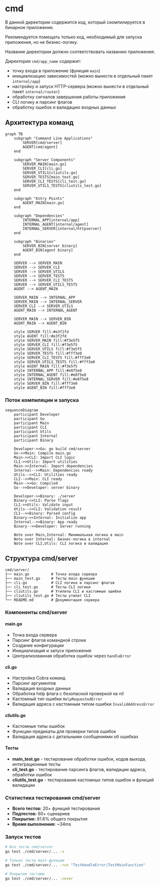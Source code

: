 # cmd

В данной директории содержится код, который скомпилируется в бинарное приложение.

Рекомендуется помещать только код, необходимый для запуска приложения, но не бизнес-логику.

Название директории должно соответствовать названию приложения.

Директория `cmd/app_name` содержит:
- точку входа в приложение (функция `main`)
- инициализацию зависимостей (можно вынести в отдельный пакет `internal/app`)
- настройку и запуск HTTP-сервера (можно вынести в отдельный пакет `internal/router`)
- обработку сигналов завершения работы приложения
- CLI логику и парсинг флагов
- обработку ошибок и валидацию входных данных

## Архитектура команд

```mermaid
graph TB
    subgraph "Command Line Applications"
        SERVER[cmd/server]
        AGENT[cmd/agent]
    end
    
    subgraph "Server Components"
        SERVER_MAIN[main.go]
        SERVER_CLI[cli.go]
        SERVER_UTILS[cliutils.go]
        SERVER_TESTS[main_test.go]
        SERVER_CLI_TESTS[cli_test.go]
        SERVER_UTILS_TESTS[cliutils_test.go]
    end
    
    subgraph "Entry Points"
        AGENT_MAIN[main.go]
    end
    
    subgraph "Dependencies"
        INTERNAL_APP[internal/app]
        INTERNAL_AGENT[internal/agent]
        INTERNAL_SERVER[internal/httpserver]
    end
    
    subgraph "Binaries"
        SERVER_BIN[server binary]
        AGENT_BIN[agent binary]
    end
    
    SERVER --> SERVER_MAIN
    SERVER --> SERVER_CLI
    SERVER --> SERVER_UTILS
    SERVER --> SERVER_TESTS
    SERVER --> SERVER_CLI_TESTS
    SERVER --> SERVER_UTILS_TESTS
    AGENT --> AGENT_MAIN
    
    SERVER_MAIN --> INTERNAL_APP
    SERVER_MAIN --> INTERNAL_SERVER
    SERVER_CLI --> SERVER_UTILS
    AGENT_MAIN --> INTERNAL_AGENT
    
    SERVER_MAIN --> SERVER_BIN
    AGENT_MAIN --> AGENT_BIN
    
    style SERVER fill:#e3f2fd
    style AGENT fill:#e3f2fd
    style SERVER_MAIN fill:#f3e5f5
    style SERVER_CLI fill:#f3e5f5
    style SERVER_UTILS fill:#f3e5f5
    style SERVER_TESTS fill:#fff3e0
    style SERVER_CLI_TESTS fill:#fff3e0
    style SERVER_UTILS_TESTS fill:#fff3e0
    style AGENT_MAIN fill:#f3e5f5
    style INTERNAL_APP fill:#e8f5e8
    style INTERNAL_AGENT fill:#e8f5e8
    style INTERNAL_SERVER fill:#e8f5e8
    style SERVER_BIN fill:#fff3e0
    style AGENT_BIN fill:#fff3e0
```

### Поток компиляции и запуска

```mermaid
sequenceDiagram
    participant Developer
    participant Go
    participant Main
    participant CLI
    participant Utils
    participant Internal
    participant Binary
    
    Developer->>Go: go build cmd/server
    Go->>Main: Compile main.go
    Main->>CLI: Import CLI logic
    CLI->>Utils: Import utilities
    Main->>Internal: Import dependencies
    Internal-->>Main: Dependencies ready
    Utils-->>CLI: Utilities ready
    CLI-->>Main: CLI ready
    Main-->>Go: Compiled
    Go-->>Developer: server binary
    
    Developer->>Binary: ./server
    Binary->>CLI: Parse flags
    CLI->>Utils: Validate input
    Utils-->>CLI: Validation result
    CLI-->>Binary: Parsed config
    Binary->>Internal: Initialize app
    Internal-->>Binary: App ready
    Binary-->>Developer: Server running
    
    Note over Main,Internal: Минимальная логика в main
    Note over Internal: Бизнес-логика в internal
    Note over CLI,Utils: CLI логика и валидация
```

## Структура cmd/server

```
cmd/server/
├── main.go          # Точка входа сервера
├── main_test.go     # Тесты main функции
├── cli.go           # CLI логика и парсинг флагов
├── cli_test.go      # Тесты CLI логики
├── cliutils.go      # Утилиты CLI и кастомные ошибки
├── cliutils_test.go # Тесты утилит CLI
└── README.md        # Документация сервера
```

### Компоненты cmd/server

#### main.go
- Точка входа сервера
- Парсинг флагов командной строки
- Создание конфигурации
- Инициализация и запуск приложения
- Централизованная обработка ошибок через `handleError`

#### cli.go
- Настройка Cobra команд
- Парсинг аргументов
- Валидация входных данных
- Обработка help флага с безопасной проверкой на nil
- Кастомный тип ошибки `HelpRequestedError`
- Валидация адреса с кастомным типом ошибки `InvalidAddressError`

#### cliutils.go
- Кастомные типы ошибок
- Функции-предикаты для проверки типов ошибок
- Валидация адреса с детальными сообщениями об ошибках

#### Тесты
- **main_test.go** - тестирование обработки ошибок, кодов выхода, интеграционные тесты
- **cli_test.go** - тестирование парсинга флагов, валидации адреса, обработки ошибок
- **cliutils_test.go** - тестирование кастомных типов ошибок и функций валидации

### Статистика тестирования cmd/server

- **Всего тестов:** 20+ функций тестирования
- **Подтестов:** 60+ сценариев
- **Покрытие:** 81.6% общего покрытия
- **Время выполнения:** ~34ms

### Запуск тестов

```bash
# Все тесты cmd/server
go test ./cmd/server/... -v

# Только тесты main функции
go test ./cmd/server/... -run "TestHandleError|TestMainFunction"

# Покрытие тестами
go test ./cmd/server/... -cover
```